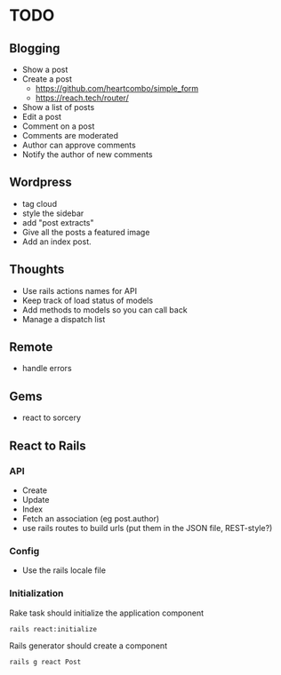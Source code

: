 # TODO

## Blogging
- Show a post
- Create a post
  - https://github.com/heartcombo/simple_form
  - https://reach.tech/router/
- Show a list of posts
- Edit a post
- Comment on a post
- Comments are moderated
- Author can approve comments
- Notify the author of new comments

## Wordpress
- tag cloud
- style the sidebar
- add "post extracts"
- Give all the posts a featured image
- Add an index post.

## Thoughts
- Use rails actions names for API
- Keep track of load status of models
- Add methods to models so you can call back
- Manage a dispatch list

## Remote
- handle errors

## Gems
- react to sorcery

## React to Rails
### API
- Create 
- Update
- Index
- Fetch an association (eg post.author)
- use rails routes to build urls (put them in the JSON file, REST-style?)

### Config
- Use the rails locale file

### Initialization
Rake task should initialize the application component
```
rails react:initialize
```
Rails generator should create a component
```
rails g react Post 
```
